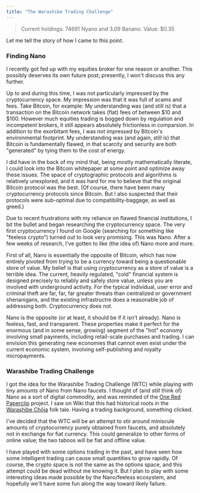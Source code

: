 ```yaml
---
title: "The Warashibe Trading Challenge"
---
```


> Current holdings: 74691 Nyano and 3.09 Banano. Value: $0.35

Let me tell the story of how I came to this point.



### Finding Nano 

I recently got fed up with my equities broker for one reason or another. This possibly deserves its own future post; presently, I won't discuss this any further.

Up to and during this time, I was not particularly impressed by the cryptocurrency space. My impression was that it was full of scams and fees. Take Bitcoin, for example: My understanding was (and still is) that a transaction on the Bitcoin network takes (flat) fees of between $10 and $100. However much equities trading is bogged down by regulation and incompetent brokers, it still appears absolutely frictionless in comparsion. In addition to the exorbitant fees, I was not impressed by Bitcoin's environmental footprint. My understanding was (and again, still is) that Bitcoin is fundamentally flawed, in that scarcity and security are both "generated" by tying them to the cost of energy.

I did have in the back of my mind that, being mostly mathematically literate, I could look into the Bitcoin whitepaper at some point and optimize away these issues. The space of cryptographic protocols and algorithms is relatively unexplored, and it was hard for me to believe that the original Bitcoin protocol was the best. (Of course, there have been many cryptocurrency protocols since Bitcoin. But I also suspected that their protocols were sub-optimal due to compatibility-baggage, as well as greed.)

Due to recent frustrations with my reliance on flawed financial institutions, I bit the bullet and began researching the cryptocurrency space. The very first cryptocurrency I found on Google (searching for something like "feeless crypto") turned out to look very promising. This was Nano. After a few weeks of research, I've gotten to like (the idea of) Nano more and more. 

First of all, Nano is essentially the opposite of Bitcoin, which has now entirely pivoted from trying to be a currency toward being a questionable store of value. My belief is that using cryptocurrency as a store of value is a terrible idea. The current, heavily regulated, "cold" financial system is designed precisely to reliably and safely store value, unless you are involved with underground activity. For the typical individual, user error and criminal theft are far, far, far greater threats than centralized or government shenanigans, and the existing infrastructre does a reasonable job of addressing both. Cryptocurrency does not.

Nano is the opposite (or at least, it should be if it isn't already). Nano is feeless, fast, and transparent. These properties make it perfect for the enormous (and in some sense, growing) segment of the "hot" economy involving small payments, including retail-scale purchases and trading. I can envision this generating new economies that cannot even exist under the current economic system, involving self-publishing and royalty micropayments.

### Warashibe Trading Challenge

I got the idea for the Warashibe Trading Challenge (WTC) while playing with tiny amounts of Nano from Nano faucets. I thought of (and still think of) Nano as a sort of digital commodity, and was reminded of the [One Red Paperclip](https://en.wikipedia.org/wiki/One_red_paperclip) project. I saw on Wiki that this had historical roots in the [Warashibe Chōja](https://en.wikipedia.org/wiki/Straw_Millionaire) folk tale. Having a trading background, something clicked.

I've decided that the WTC will be an attempt to stir around miniscule amounts of cryptocurrency purely obtained from faucets, and absolutely not in exchange for fiat currency. This could generalize to other forms of online value; the two taboos will be fiat and offline value. 

I have played with some options trading in the past, and have seen how some intelligent trading can cause small quantities to grow rapidly. Of course, the crypto space is not the same as the options space, and this attempt could be dead without me knowing it. But I plan to play with some interesting ideas made possible by the Nano/feeless ecosystem, and hopefully we'll have some fun along the way toward likely failure.
